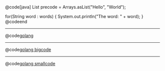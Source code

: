 @code[java]
List<String> precode =
        Arrays.asList("Hello", "World");

for(String word : words) {
  System.out.println("The word: " + word);
}
@codeend

---

@code[golang](src/go/server.go)

---

@code[golang bigcode](src/go/server.go)

---

@code[golang smallcode](src/go/server.go)

